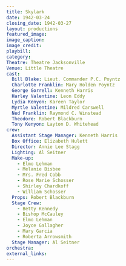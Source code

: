 ```yaml
---
title: Skylark
date: 1942-03-24
closing_date: 1942-03-27
layout: productions
featured_image: 
image_caption:
image_credit:
playbill: 
category: 
Theatre: Theatre Jacksonville
Venue: Little Theatre
cast:
  Bill Blake: Lieut. Commander P.C. Poyntz
  Charlotte Franklin: Mary Holden Poyntz
  George Gorrell: Kenneth Harris
  Harley Valentine: Leon Eddy
  Lydia Kenyon: Kareen Taylor
  Myrtle Valentine: Mildred Carswell
  Ned Franklin: Raymond C. Winstead
  Theodore: Robert Blackburn
  Tony Kenyon: Layton D. Whitehead
crew:
  Assistant Stage Manager: Kenneth Harris
  Box Office: Elizabeth Hulett
  Director: Annie Lee Stagg
  Lighting: Al Seitner
  Make-up:
    - Elmo Lehman
    - Melanie Bisbee
    - Mrs. Fred Cobb
    - Rose Marie Schosser
    - Shirley Chardkoff
    - William Schosser
  Props: Robert Blackburn
  Stage Crew:
    - Betty Kennedy
    - Bishop McCauley
    - Elmo Lehman
    - Joyce Gallagher
    - Mary Garcia
    - Roberta Arrowsmith
  Stage Manager: Al Seitner
orchestra:
external_links:
---
```


